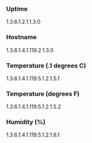 ### Uptime
1.3.6.1.2.1.1.3.0
### Hostname
1.3.6.1.4.1.119.2.1.3.0
### Temperature (.1 degrees C)
1.3.6.1.4.1.119.5.1.2.1.5.1
### Temperature (degrees F)
1.3.6.1.4.1.119.5.1.2.1.5.2
### Humidity (%)
1.3.6.1.4.1.119.5.1.2.1.6.1
